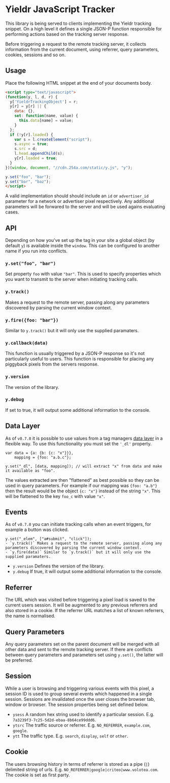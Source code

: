 # Yieldr JavaScript Tracker

This library is being served to clients implementing the Yieldr tracking snippet. On a high level it defines a single JSON-P function responsible for performing actions based on the tracking server response.

Before triggering a request to the remote tracking server, it collects information from the current document, using referrer, query parameters, cookies, sessions and so on.

## Usage

Place the following HTML snippet at the end of your documents body.

```html
<script type="text/javascript">
(function(y, l, d, r) {
  y['YieldrTrackingObject'] = r;
  y[r] = y[r] || {
    data: {},
    set: function(name, value) {
      this.data[name] = value;
    }
  };
  if (!y[r].loaded) {
    var s = l.createElement("script");
    s.async = true;
    s.src = d;
    l.head.appendChild(s);
    y[r].loaded = true;
  }
})(window, document, "//cdn.254a.com/static/y.js", "y");

y.set("foo", "bar");
y.set("bar", "baz");
</script>
```

A valid implementation should should include an `id` or `advertiser_id` parameter for a network or advertiser pixel respectively. Any additional parameters will be forwared to the server and will be used agains evaluating cases.

## API

Depending on how you've set up the tag in your site a global object (by default `y`) is available inside the `window`. This can be configured to another name if you run into conflicts.

### `y.set("foo", "bar")`

Set property `foo` with value `"bar"`. This is used to specify properties which you want to transmit to the server when initiating tracking calls.

### `y.track()`

Makes a request to the remote server, passing along any parameters discovered by parsing the current window context.

### `y.fire({foo: "bar"})`

Similar to `y.track()` but it will only use the supplied paramaters.

### `y.callback(data)`

This function is usually triggered by a JSON-P response so it's not particularly useful to users. This function is responsible for placing any piggyback pixels from the servers response.

### `y.version`

The version of the library.

### `y.debug`

If set to true, it will output some additional information to the console.

## Data Layer

As of `v0.7.0` it is possible to use values from a tag managers [data layer](http://tealium.com/what-is-a-data-layer) in a flexible way. To use this functionality you must set the `'_dl'` property.

```
var data = {a: {b: {c: "x"}}},
    mapping = {foo: "a.b.c"};

y.set("_dl", [data, mapping]); // will extract "x" from data and make it available as "foo".
```

The values extracted are then "flattened" as best possible so they can be used in query parameters. For example if our mapping was `{foo: "a.b"}` then the result would be the object `{c: "x"}` instead of the string `"x"`. This will be flattened to the key `foo_c` with value `"x"`.

## Events

As of `v0.7.0` you can initiate tracking calls when an event triggers, for example a button was clicked.

```
y.set("_elem", ["a#submit", "click"]);
- `y.track()` Makes a request to the remote server, passing along any parameters discovered by parsing the current window context.
- `y.fire(data)` Similar to `y.track()` but it will only use the supplied paramaters.
```
- `y.version` Defines the version of the library.
- `y.debug` If true, it will output some additional information to the console.

## Referrer

The URL which was visited before triggering a pixel load is saved to the current users session. It will be augmented to any previous referrers and also stored in a cookie. If the referrer URL matches a list of known referrers, the name is normalised.

## Query Parameters

Any query parameters set on the parent document will be merged with all other data and sent to the remote tracking server. If there are conflicts between query parameters and parameters set using `y.set()`, the latter will be preferred.

## Session

While a user is browsing and triggering various events with this pixel, a session ID is used to group several events which happened in a single session. Sessions are invalidated once the user closes the browser tab, window or browser. The session properties being set defined below.

- `ysess` A random hex string used to identify a particular session. E.g. `7a3239f3-7c25-5d2d-ebaa-8b64ce99ddd6`.
- `ytsrc` The traffic source or referrer. E.g. `NO_REFERRER`, `example.com`, `google`.
- `ytt` The traffic type. E.g. `search`, `display`, `self` or `other`.

## Cookie

The users browsing history in terms of referrer is stored as a pipe (`|`) delimited string of urls. E.g. `NO_REFERRER|google|criteo|www.volotea.com`. The cookie is set as first party.
